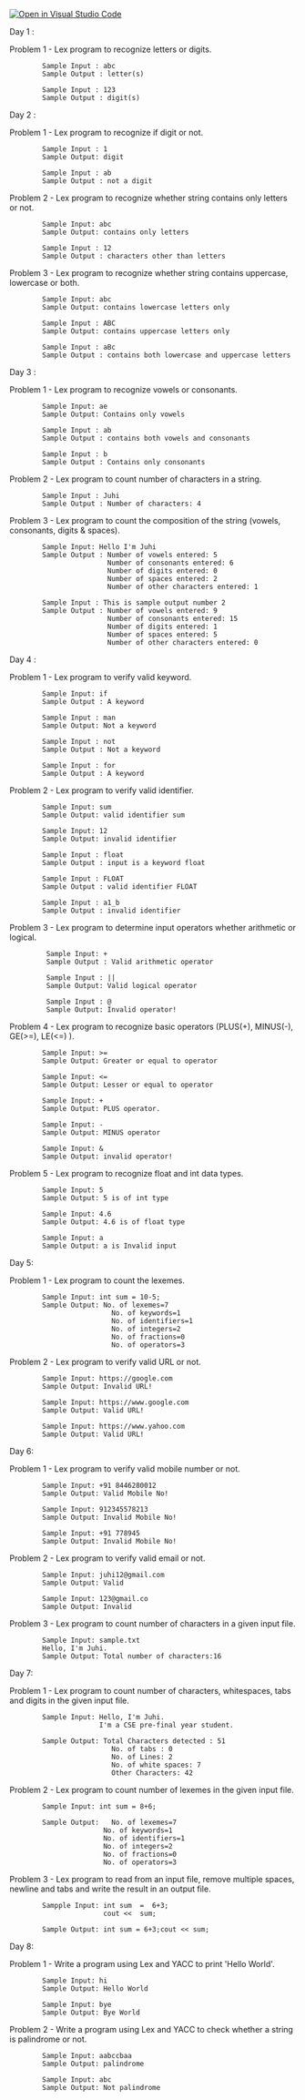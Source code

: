 [![Open in Visual Studio Code](https://classroom.github.com/assets/open-in-vscode-f059dc9a6f8d3a56e377f745f24479a46679e63a5d9fe6f495e02850cd0d8118.svg)](https://classroom.github.com/online_ide?assignment_repo_id=5577798&assignment_repo_type=AssignmentRepo)

Day 1 :

Problem 1 - Lex program to recognize letters or digits.

            Sample Input : abc      
            Sample Output : letter(s)
                            
            Sample Input : 123
            Sample Output : digit(s)
                            
Day 2 :

Problem 1 - Lex program to recognize if digit or not.

            Sample Input : 1               
            Sample Output: digit
                           
            Sample Input : ab
            Sample Output : not a digit
            
Problem 2 - Lex program to recognize whether string contains only letters or not.

            Sample Input: abc
            Sample Output: contains only letters
            
            Sample Input : 12
            Sample Output : characters other than letters
                           
Problem 3 - Lex program to recognize whether string contains uppercase, lowercase or both.

            Sample Input: abc
            Sample Output: contains lowercase letters only
            
            Sample Input : ABC
            Sample Output: contains uppercase letters only
            
            Sample Input : aBc
            Sample Output : contains both lowercase and uppercase letters
                           
Day 3 :

Problem 1 - Lex program to recognize vowels or consonants.

            Sample Input: ae
            Sample Output: Contains only vowels
            
            Sample Input : ab
            Sample Output : contains both vowels and consonants
            
            Sample Input : b
            Sample Output : Contains only consonants
            
Problem 2 - Lex program to count number of characters in a string.

            Sample Input : Juhi
            Sample Output : Number of characters: 4
            
Problem 3 - Lex program to count the composition of the string (vowels, consonants, digits & spaces).

            Sample Input: Hello I'm Juhi
            Sample Output : Number of vowels entered: 5
                            Number of consonants entered: 6
                            Number of digits entered: 0
                            Number of spaces entered: 2
                            Number of other characters entered: 1
                            
            Sample Input : This is sample output number 2
            Sample Output : Number of vowels entered: 9
                            Number of consonants entered: 15
                            Number of digits entered: 1
                            Number of spaces entered: 5
                            Number of other characters entered: 0
                           
Day 4 :

Problem 1 - Lex program to verify valid keyword.

            Sample Input: if
            Sample Output : A keyword

            Sample Input : man
            Sample Output: Not a keyword

            Sample Input : not
            Sample Output : Not a keyword

            Sample Input : for
            Sample Output : A keyword
                           
Problem 2 - Lex program to verify valid identifier.

            Sample Input: sum
            Sample Output: valid identifier sum

            Sample Input: 12
            Sample Output: invalid identifier
           
            Sample Input : float
            Sample Output : input is a keyword float
            
            Sample Input : FLOAT
            Sample Output : valid identifier FLOAT
        
            Sample Input : a1_b
            Sample Output : invalid identifier
                           
 Problem 3 - Lex program to determine input operators whether arithmetic or logical.
 
             Sample Input: +
             Sample Output : Valid arithmetic operator

             Sample Input : ||
             Sample Output: Valid logical operator

             Sample Input : @
             Sample Output: Invalid operator!

Problem 4 - Lex program to recognize basic operators (PLUS(+), MINUS(-), GE(>=), LE(<=) ).

            Sample Input: >=
            Sample Output: Greater or equal to operator

            Sample Input: <=
            Sample Output: Lesser or equal to operator

            Sample Input: +
            Sample Output: PLUS operator.

            Sample Input: -
            Sample Output: MINUS operator

            Sample Input: &
            Sample Output: invalid operator!

Problem 5 - Lex program to recognize float and int data types.

            Sample Input: 5
            Sample Output: 5 is of int type

            Sample Input: 4.6
            Sample Output: 4.6 is of float type

            Sample Input: a
            Sample Output: a is Invalid input
            
Day 5:

Problem 1 - Lex program to count the lexemes.

            Sample Input: int sum = 10-5;
            Sample Output: No. of lexemes=7
                             No. of keywords=1
                             No. of identifiers=1
                             No. of integers=2
                             No. of fractions=0
                             No. of operators=3

Problem 2 - Lex program to verify valid URL or not.

            Sample Input: https://google.com
            Sample Output: Invalid URL!
            
            Sample Input: https://www.google.com
            Sample Output: Valid URL!

            Sample Input: https://www.yahoo.com
            Sample Output: Valid URL!
            
Day 6:

Problem 1 - Lex program to verify valid mobile number or not.

            Sample Input: +91 8446280012
            Sample Output: Valid Mobile No!

            Sample Input: 912345578213
            Sample Output: Invalid Mobile No!

            Sample Input: +91 778945
            Sample Output: Invalid Mobile No!
            
Problem 2 - Lex program to verify valid email or not.

            Sample Input: juhi12@gmail.com
            Sample Output: Valid

            Sample Input: 123@gmail.co
            Sample Output: Invalid
            
Problem 3 - Lex program to count number of characters in a given input file.

            Sample Input: sample.txt
            Hello, I'm Juhi.
            Sample Output: Total number of characters:16

Day 7:

Problem 1 - Lex program to count number of characters, whitespaces, tabs and digits in the given input file.

            Sample Input: Hello, I'm Juhi.
                          I'm a CSE pre-final year student.
                          
            Sample Output: Total Characters detected : 51
                             No. of tabs : 0
                             No. of Lines: 2 
                             No. of white spaces: 7 
                             Other Characters: 42

Problem 2 - Lex program to count number of lexemes in the given input file.

            Sample Input: int sum = 8+6;
            
            Sample Output:   No. of lexemes=7
                           No. of keywords=1
                           No. of identifiers=1
                           No. of integers=2
                           No. of fractions=0
                           No. of operators=3

Problem 3 - Lex program to read from an input file, remove multiple spaces, newline and tabs and write the result in an output file.

            Sampple Input: int sum  =  6+3;
                           cout <<  sum;
                           
            Sample Output: int sum = 6+3;cout << sum; 

Day 8:

Problem 1 - Write a program using Lex and YACC to print 'Hello World'.

            Sample Input: hi
            Sample Output: Hello World
            
            Sample Input: bye
            Sample Output: Bye World

Problem 2 - Write a program using Lex and YACC to check whether a string is palindrome or not.

            Sample Input: aabccbaa
            Sample Output: palindrome
            
            Sample Input: abc
            Sample Output: Not palindrome 
            
